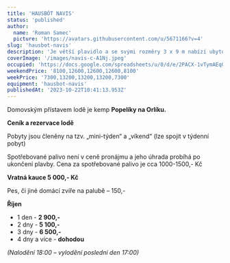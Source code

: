 ```yaml
---
title: 'HAUSBÓT NAVIS'
status: 'published'
author:
  name: 'Roman Samec'
  picture: 'https://avatars.githubusercontent.com/u/5671166?v=4'
slug: 'hausbot-navis'
description: 'Je větší plavidlo a se svými rozměry 3 x 9 m nabízí ubytování pro 6 osob ve dvou kajutách, WC a vybavenou kuchyňku. Velkou předností je i prostorná horní paluba. Hausbót je ideální pro rodiny s dětmi nebo pro skupinu přátel.'
coverImage: '/images/navis-c-A1Nj.jpeg'
occupied: 'https://docs.google.com/spreadsheets/u/0/d/e/2PACX-1vTymAEq0XAJtuZYvVIvsA7aWQrBmxbN1Do9aWusxsLHv21m5R-YkLrlzsLlQCrgQA/pubhtml/sheet?headers=false&gid=144343434'
weekendPrice: '8100,12600,12600,12600,8100'
weekPrice: '7300,13200,13200,13200,7300'
equipment: 'hausbot-navis'
publishedAt: '2023-10-22T10:41:13.953Z'
---
```


Domovským přístavem lodě je kemp **Popelíky na Orlíku.**

**Ceník a rezervace lodě**

Pobyty jsou členěny na tzv. „mini-týden“ a „víkend“ (lze spojit v týdenní pobyt)

Spotřebované palivo není v ceně pronájmu a jeho úhrada probíhá po ukončení plavby. Cena za spotřebované palivo je cca 1000-1500,- Kč

**Vratná kauce 5 000,- Kč**

Pes, či jiné domácí zvíře na palubě – 150,-

**Říjen**

- 1 den - **2 900,-**
- 2 dny - **5 100,-**
- 3 dny - **6 500,-**
- 4 dny a více - **dohodou**

*(Nalodění 18:00 – vylodění poslední den 17:00)*